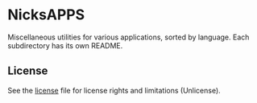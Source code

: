# NicksAPPS
Miscellaneous utilities for various applications, sorted by language. Each subdirectory has its own README.

## License
See the [license](license.txt) file for license rights and limitations (Unlicense).
